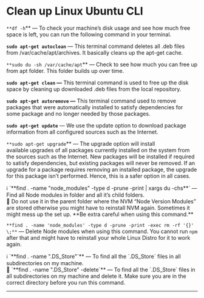 # Clean up Linux Ubuntu CLI

`**df -h`** — To check your machine’s disk usage and see how much free space is left, you can run the following command in your terminal.

**`sudo apt-get autoclean`** — This terminal command deletes all .deb files from /var/cache/apt/archives. It basically cleans up the apt-get cache.

`**sudo du -sh /var/cache/apt`** — Check to see how much you can free up from apt folder. This folder builds up over time. 

**`sudo apt-get clean` —** This terminal command is used to free up the disk space by cleaning up downloaded .deb files from the local repository.

**`sudo apt-get autoremove` —** This terminal command used to remove packages that were automatically installed to satisfy dependencies for some package and no longer needed by those packages.

**`sudo apt-get update`** — We use the update option to download package information from all configured sources such as the Internet.

`**sudo apt-get upgrade`** — The upgrade option will install available upgrades of all packages currently installed on the system from the sources such as the Internet. New packages will be installed if required to satisfy dependencies, but existing packages will never be removed. If an upgrade for a package requires removing an installed package, the upgrade for this package isn’t performed. Hence, this is a safer option in all cases.

<aside>
ℹ️ `**find . -name "node_modules" -type d -prune -print | xargs du -chs**` — Find all Node modules in folder and all it’s child folders.

<aside>
🚫 Do not use it in the parent folder where the NVM “Node Version Modules” are stored otherwise you might have to reinstall NVM again.  Sometimes it might mess up the set up. **Be extra careful when using this command.**

`**find . -name 'node_modules' -type d -prune -print -exec rm -rf '{}' \;**` — Delete Node modules when using this command. You cannot run `npm` after that and might have to reinstall your whole Linux Distro for it to work again. 

</aside>

</aside>

<aside>
ℹ️ `**find . -name ".DS_Store"`** — To find all the `.DS_Store` files in all subdirectories on my machine.

<aside>
🚫 `**find . -name ".DS_Store" -delete`** — To find all the `.DS_Store` files in all subdirectories on my machine and delete it. Make sure you are in the correct directory before you run this command.

</aside>

</aside>

---